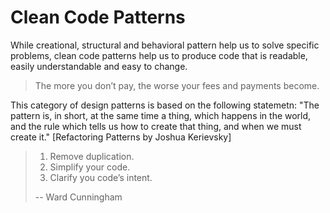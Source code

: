 # Clean Code Patterns

While creational, structural and behavioral pattern help us to solve specific problems, clean code patterns help us to produce code that is readable, easily understandable and easy to change.

> The more you don’t pay, the worse your fees and payments become.

This category of design patterns is based on the following statemetn: "The pattern is, in short, at the same time a thing, which happens in the world, and the rule which tells us how to create that thing, and when we must create it." \[Refactoring Patterns by Joshua Kerievsky\]

> 1. Remove duplication.  
> 2. Simplify your code.  
> 3. Clarify you code’s intent.
>
> -- Ward Cunningham



